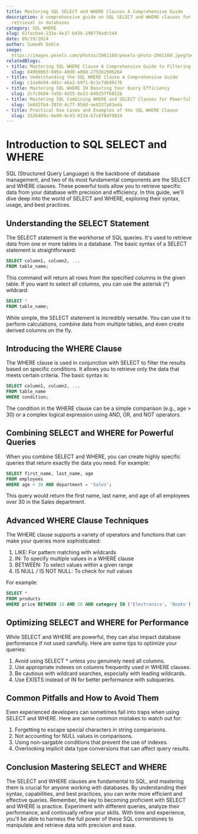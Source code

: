 ```yaml
---
title: Mastering SQL SELECT and WHERE Clauses A Comprehensive Guide
description: A comprehensive guide on SQL SELECT and WHERE clauses for precise data
  retrieval in databases
category: SQL WHERE
slug: 61fecba4-231e-4e37-b43b-190776edc544
date: 09/19/2024
author: Sumedh Dable
image: 
  https://images.pexels.com/photos/2061168/pexels-photo-2061168.jpeg?auto=compress&cs=tinysrgb&w=600
relatedBlogs:
- title: Mastering SQL WHERE Clause A Comprehensive Guide to Filtering Data in Queries
  slug: 840b9063-685e-40d0-a068-2753b2906264
- title: Understanding the SQL WHERE Clause A Comprehensive Guide
  slug: c1aa0e94-491c-46a2-b9f1-8c3c7db99176
- title: Mastering SQL WHERE IN Boosting Your Query Efficiency
  slug: 2c7c5604-7e5b-4d35-8e13-84925ff68528
- title: Mastering SQL Combining WHERE and SELECT Clauses for Powerful Data Retrieval
  slug: 1e8d2fb4-207d-4c7f-95dd-ae8337a01e4a
- title: Practical Use Cases and Examples of the SQL WHERE Clause
  slug: 2526485c-8e99-4c43-9234-b7c8f8df9819
---
```


# Introduction to SQL SELECT and WHERE

SQL (Structured Query Language) is the backbone of database management, and two of its most fundamental components are the SELECT and WHERE clauses. These powerful tools allow you to retrieve specific data from your database with precision and efficiency. In this guide, we'll dive deep into the world of SELECT and WHERE, exploring their syntax, usage, and best practices.

## Understanding the SELECT Statement

The SELECT statement is the workhorse of SQL queries. It's used to retrieve data from one or more tables in a database. The basic syntax of a SELECT statement is straightforward:

```sql
SELECT column1, column2, ... 
FROM table_name;
```

This command will return all rows from the specified columns in the given table. If you want to select all columns, you can use the asterisk (*) wildcard:

```sql
SELECT * 
FROM table_name;
```

While simple, the SELECT statement is incredibly versatile. You can use it to perform calculations, combine data from multiple tables, and even create derived columns on the fly.

## Introducing the WHERE Clause

The WHERE clause is used in conjunction with SELECT to filter the results based on specific conditions. It allows you to retrieve only the data that meets certain criteria. The basic syntax is:

```sql
SELECT column1, column2, ...
FROM table_name 
WHERE condition;
```

The condition in the WHERE clause can be a simple comparison (e.g., age > 30) or a complex logical expression using AND, OR, and NOT operators.

## Combining SELECT and WHERE for Powerful Queries

When you combine SELECT and WHERE, you can create highly specific queries that return exactly the data you need. For example:

```sql
SELECT first_name, last_name, age 
FROM employees 
WHERE age > 30 AND department = 'Sales';
```

This query would return the first name, last name, and age of all employees over 30 in the Sales department.

## Advanced WHERE Clause Techniques

The WHERE clause supports a variety of operators and functions that can make your queries more sophisticated:

1. LIKE: For pattern matching with wildcards
2. IN: To specify multiple values in a WHERE clause
3. BETWEEN: To select values within a given range
4. IS NULL / IS NOT NULL: To check for null values

For example:

```sql
SELECT * 
FROM products 
WHERE price BETWEEN 10 AND 20 AND category IN ('Electronics', 'Books');
```

## Optimizing SELECT and WHERE for Performance

While SELECT and WHERE are powerful, they can also impact database performance if not used carefully. Here are some tips to optimize your queries:

1. Avoid using SELECT * unless you genuinely need all columns.
2. Use appropriate indexes on columns frequently used in WHERE clauses.
3. Be cautious with wildcard searches, especially with leading wildcards.
4. Use EXISTS instead of IN for better performance with subqueries.

## Common Pitfalls and How to Avoid Them

Even experienced developers can sometimes fall into traps when using SELECT and WHERE. Here are some common mistakes to watch out for:

1. Forgetting to escape special characters in string comparisons.
2. Not accounting for NULL values in comparisons.
3. Using non-sargable conditions that prevent the use of indexes.
4. Overlooking implicit data type conversions that can affect query results.

## Conclusion Mastering SELECT and WHERE

The SELECT and WHERE clauses are fundamental to SQL, and mastering them is crucial for anyone working with databases. By understanding their syntax, capabilities, and best practices, you can write more efficient and effective queries. Remember, the key to becoming proficient with SELECT and WHERE is practice. Experiment with different queries, analyze their performance, and continually refine your skills. With time and experience, you'll be able to harness the full power of these SQL cornerstones to manipulate and retrieve data with precision and ease.